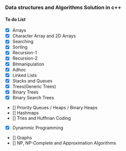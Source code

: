 ### Data structures and Algorithms Solution in c++

#### To do List
- [x] Arrays
- [x] Character Array and 2D Arrays
- [x] Searching
- [x] Sorting
- [x] Recursion-1
- [x] Recursion-2
- [x] Bitmanipulation
- [x] Adhoc
- [x] Linked Lists
- [x] Stacks and Queues
- [x] Trees(Generic Trees)
- [x] Binary Trees
- [x] Binary Search Trees
- [] Priority Queues / Heaps / Binary Heaps
- [] Hashmaps
- [] Tries and Huffman Coding
- [x] Dynammic Programming
- [] Graphs
- [] NP, NP-Complete and Approximation Algorithms
